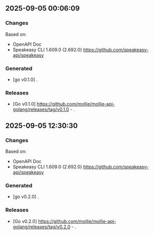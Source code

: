 

## 2025-09-05 00:06:09
### Changes
Based on:
- OpenAPI Doc  
- Speakeasy CLI 1.609.0 (2.692.0) https://github.com/speakeasy-api/speakeasy
### Generated
- [go v0.1.0] .
### Releases
- [Go v0.1.0] https://github.com/mollie/mollie-api-golang/releases/tag/v0.1.0 - .

## 2025-09-05 12:30:30
### Changes
Based on:
- OpenAPI Doc  
- Speakeasy CLI 1.609.0 (2.692.0) https://github.com/speakeasy-api/speakeasy
### Generated
- [go v0.2.0] .
### Releases
- [Go v0.2.0] https://github.com/mollie/mollie-api-golang/releases/tag/v0.2.0 - .